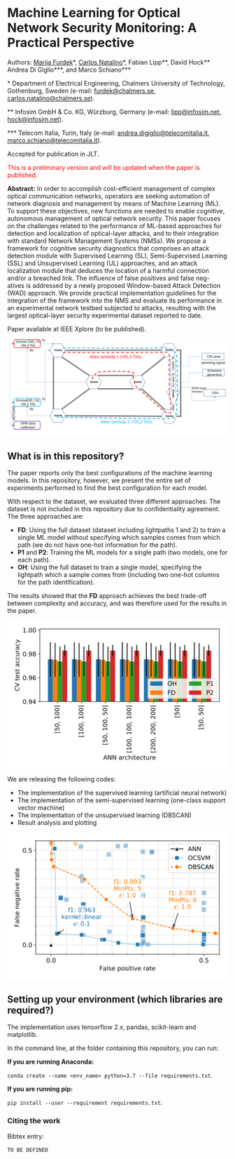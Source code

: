 # Machine Learning for Optical Network Security Monitoring: A Practical Perspective

Authors: [Marija Furdek](https://www.chalmers.se/en/staff/Pages/Marija-Furdek-Prekratic.aspx)\*, [Carlos Natalino](https://www.chalmers.se/en/staff/Pages/Carlos-Natalino-Da-Silva.aspx)\*, Fabian Lipp\*\*, David Hock\*\* Andrea Di Giglio\*\*\*, and Marco Schiano\*\*\*

\* Department of Electrical Engineering, Chalmers University of Technology, Gothenburg, Sweden (e-mail: furdek@chalmers.se, carlos.natalino@chalmers.se).

\*\* Infosim GmbH & Co. KG, W&uuml;rzburg, Germany (e-mail: lipp@infosim.net, hock@infosim.net).

\*\*\* Telecom Italia, Turin, Italy (e-mail: andrea.digiglio@telecomitalia.it, marco.schiano@telecomitalia.it).

Accepted for publication in JLT. <p style='color: red'>This is a preliminary version and will be updated when the paper is published.</p>

**Abstract:** In order to accomplish cost-efficient management of complex optical communication networks, operators are seeking automation of network diagnosis and management by means of Machine Learning (ML). To support these objectives, new functions are needed to enable cognitive, autonomous management of optical network security. This paper focuses on the challenges related to the performance of ML-based approaches for detection and localization of optical-layer attacks, and to their integration with standard Network Management Systems (NMSs).
We propose a framework for cognitive security diagnostics that comprises an attack detection module with Supervised Learning (SL), Semi-Supervised Learning (SSL) and Unsupervised Learning (UL) approaches, and an attack localization module that deduces the location of a harmful connection and/or a breached link. The influence of false positives and false neg- atives is addressed by a newly proposed Window-based Attack Detection (WAD) approach. We provide practical implementation guidelines for the integration of the framework into the NMS and evaluate its performance in an experimental network testbed subjected to attacks, resulting with the largest optical-layer security experimental dataset reported to date.

Paper available at IEEE Xplore (to be published).

![Optical testbed considered in this paper](./figures/optical-testbed.svg)

## What is in this repository?

The paper reports only the best configurations of the machine learning models. In this repository, however, we present the entire set of experiments performed to find the best configuration for each model.

With respect to the dataset, we evaluated three different approaches. The dataset is not included in this repository due to confidentiality agreement. The three approaches are:
- **FD**: Using the full dataset (dataset including lightpaths 1 and 2) to train a single ML model without specifying which samples comes from which path (we do not have one-hot information for the path).
- **P1** and **P2**: Training the ML models for a single path (two models, one for each path).
- **OH**: Using the full dataset to train a single model, specifying the lightpath which a sample comes from (including two one-hot columns for the path identification).

The results showed that the **FD** approach achieves the best trade-off between complexity and accuracy, and was therefore used for the results in the paper.

![ANN performance for the different dataset approaches](./figures/ann_cv_test_accuracy.svg)

We are releasing the following codes:

- The implementation of the supervised learning (artificial neural network)
- The implementation of the semi-supervised learning (one-class support vector machine)
- The implementation of the unsupervised learning (DBSCAN)
- Result analysis and plotting

![Performance results for the three ML models investigated](figures/sl_ssl_ul_performance_linear.svg)

## Setting up your environment (which libraries are required?)

The implementation uses tensorflow 2.x, pandas, scikit-learn and matplotlib.

In the command line, at the folder containing this repository, you can run:

**If you are running Anaconda:**

`conda create --name <env_name> python=3.7 --file requirements.txt`.

**If you are running pip:**

`pip install --user --requirement requirements.txt`.

### Citing the work

Bibtex entry:

~~~~
TO BE DEFINED
~~~~
